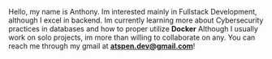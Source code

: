 Hello, my name is Anthony.
Im interested mainly in Fullstack Development, although I excel in backend.
Im currently learning more about Cybersecurity practices in databases and how to proper utilize **Docker**
Although I usually work on solo projects, im more than willing to collaborate on any.
You can reach me through my gmail at **atspen.dev@gmail.com**!
